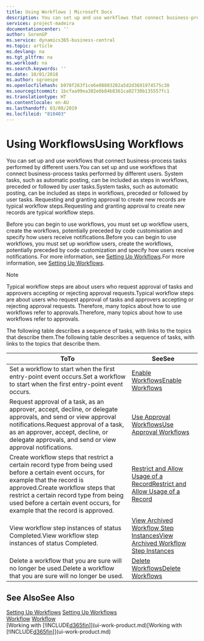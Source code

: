 ```yaml
---
title: Using Workflows | Microsoft Docs
description: You can set up and use workflows that connect business-process tasks performed by different users. System tasks, such as automatic posting, can be included as steps in workflows, preceded or followed by user tasks. Requesting and granting approval to create new records are typical workflow steps.
services: project-madeira
documentationcenter: ''
author: SorenGP
ms.service: dynamics365-business-central
ms.topic: article
ms.devlang: na
ms.tgt_pltfrm: na
ms.workload: na
ms.search.keywords: ''
ms.date: 10/01/2018
ms.author: sgroespe
ms.openlocfilehash: b978f263f1ce6e08803202a5d2d3691974575c38
ms.sourcegitcommit: 1bcfaa99ea302e6b84b8361ca02730b135557fc1
ms.translationtype: HT
ms.contentlocale: en-AU
ms.lasthandoff: 03/08/2019
ms.locfileid: "810403"
---
```

# <a name="using-workflows"></a><span data-ttu-id="9df8a-105">Using Workflows</span><span class="sxs-lookup"><span data-stu-id="9df8a-105">Using Workflows</span></span>
<span data-ttu-id="9df8a-106">You can set up and use workflows that connect business-process tasks performed by different users.</span><span class="sxs-lookup"><span data-stu-id="9df8a-106">You can set up and use workflows that connect business-process tasks performed by different users.</span></span> <span data-ttu-id="9df8a-107">System tasks, such as automatic posting, can be included as steps in workflows, preceded or followed by user tasks.</span><span class="sxs-lookup"><span data-stu-id="9df8a-107">System tasks, such as automatic posting, can be included as steps in workflows, preceded or followed by user tasks.</span></span> <span data-ttu-id="9df8a-108">Requesting and granting approval to create new records are typical workflow steps.</span><span class="sxs-lookup"><span data-stu-id="9df8a-108">Requesting and granting approval to create new records are typical workflow steps.</span></span>  

 <span data-ttu-id="9df8a-109">Before you can begin to use workflows, you must set up workflow users, create the workflows, potentially preceded by code customisation and specify how users receive notifications.</span><span class="sxs-lookup"><span data-stu-id="9df8a-109">Before you can begin to use workflows, you must set up workflow users, create the workflows, potentially preceded by code customization and specify how users receive notifications.</span></span> <span data-ttu-id="9df8a-110">For more information, see [Setting Up Workflows](across-set-up-workflows.md).</span><span class="sxs-lookup"><span data-stu-id="9df8a-110">For more information, see [Setting Up Workflows](across-set-up-workflows.md).</span></span>  

> [!NOTE]  
>  <span data-ttu-id="9df8a-111">Typical workflow steps are about users who request approval of tasks and approvers accepting or rejecting approval requests.</span><span class="sxs-lookup"><span data-stu-id="9df8a-111">Typical workflow steps are about users who request approval of tasks and approvers accepting or rejecting approval requests.</span></span> <span data-ttu-id="9df8a-112">Therefore, many topics about how to use workflows refer to approvals.</span><span class="sxs-lookup"><span data-stu-id="9df8a-112">Therefore, many topics about how to use workflows refer to approvals.</span></span>  

 <span data-ttu-id="9df8a-113">The following table describes a sequence of tasks, with links to the topics that describe them.</span><span class="sxs-lookup"><span data-stu-id="9df8a-113">The following table describes a sequence of tasks, with links to the topics that describe them.</span></span>  

|<span data-ttu-id="9df8a-114">**To**</span><span class="sxs-lookup"><span data-stu-id="9df8a-114">**To**</span></span>|<span data-ttu-id="9df8a-115">**See**</span><span class="sxs-lookup"><span data-stu-id="9df8a-115">**See**</span></span>|  
|------------|-------------|  
|<span data-ttu-id="9df8a-116">Set a workflow to start when the first entry-point event occurs.</span><span class="sxs-lookup"><span data-stu-id="9df8a-116">Set a workflow to start when the first entry-point event occurs.</span></span>|[<span data-ttu-id="9df8a-117">Enable Workflows</span><span class="sxs-lookup"><span data-stu-id="9df8a-117">Enable Workflows</span></span>](across-how-to-enable-workflows.md)|  
|<span data-ttu-id="9df8a-118">Request approval of a task, as an approver, accept, decline, or delegate approvals, and send or view approval notifications.</span><span class="sxs-lookup"><span data-stu-id="9df8a-118">Request approval of a task, as an approver, accept, decline, or delegate approvals, and send or view approval notifications.</span></span>|[<span data-ttu-id="9df8a-119">Use Approval Workflows</span><span class="sxs-lookup"><span data-stu-id="9df8a-119">Use Approval Workflows</span></span>](across-how-use-approval-workflows.md)|  
|<span data-ttu-id="9df8a-120">Create workflow steps that restrict a certain record type from being used before a certain event occurs, for example that the record is approved.</span><span class="sxs-lookup"><span data-stu-id="9df8a-120">Create workflow steps that restrict a certain record type from being used before a certain event occurs, for example that the record is approved.</span></span>|[<span data-ttu-id="9df8a-121">Restrict and Allow Usage of a Record</span><span class="sxs-lookup"><span data-stu-id="9df8a-121">Restrict and Allow Usage of a Record</span></span>](across-how-to-restrict-and-allow-usage-of-a-record.md)|  
|<span data-ttu-id="9df8a-122">View workflow step instances of status Completed.</span><span class="sxs-lookup"><span data-stu-id="9df8a-122">View workflow step instances of status Completed.</span></span>|[<span data-ttu-id="9df8a-123">View Archived Workflow Step Instances</span><span class="sxs-lookup"><span data-stu-id="9df8a-123">View Archived Workflow Step Instances</span></span>](across-how-to-view-archived-workflow-step-instances.md)|  
|<span data-ttu-id="9df8a-124">Delete a workflow that you are sure will no longer be used.</span><span class="sxs-lookup"><span data-stu-id="9df8a-124">Delete a workflow that you are sure will no longer be used.</span></span>|[<span data-ttu-id="9df8a-125">Delete Workflows</span><span class="sxs-lookup"><span data-stu-id="9df8a-125">Delete Workflows</span></span>](across-how-to-delete-workflows.md)|  

## <a name="see-also"></a><span data-ttu-id="9df8a-126">See Also</span><span class="sxs-lookup"><span data-stu-id="9df8a-126">See Also</span></span>  
<span data-ttu-id="9df8a-127">[Setting Up Workflows](across-set-up-workflows.md) </span><span class="sxs-lookup"><span data-stu-id="9df8a-127">[Setting Up Workflows](across-set-up-workflows.md) </span></span>  
<span data-ttu-id="9df8a-128">[Workflow](across-workflow.md) </span><span class="sxs-lookup"><span data-stu-id="9df8a-128">[Workflow](across-workflow.md) </span></span>  
<span data-ttu-id="9df8a-129">[Working with [!INCLUDE[d365fin](includes/d365fin_md.md)]](ui-work-product.md)</span><span class="sxs-lookup"><span data-stu-id="9df8a-129">[Working with [!INCLUDE[d365fin](includes/d365fin_md.md)]](ui-work-product.md)</span></span>
